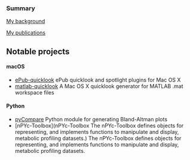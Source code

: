 ### Summary

[My background](bio)

[My publications](publications)

## Notable projects

#### macOS

- [ePub-quicklook](https://github.com/jaketmp/ePub-quicklook) ePub quicklook and spotlight plugins for Mac OS X
- [matlab-quicklook](https://github.com/jaketmp/matlab-quicklook) A Mac OS X quicklook generator for MATLAB .mat workspace files

#### Python

- [pyCompare](https://github.com/jaketmp/pyCompare) Python module for generating Bland-Altman plots
- [nPYc-Toolbox](nPYc-Toolbox
The nPYc-Toolbox defines objects for representing, and implements functions to manipulate and display, metabolic profiling datasets.) The nPYc-Toolbox defines objects for representing, and implements functions to manipulate and display, metabolic profiling datasets.

